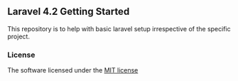 ## Laravel 4.2 Getting Started

This repository is to help with basic laravel setup irrespective of the specific project.

### License

The software licensed under the [MIT license](http://opensource.org/licenses/MIT)
